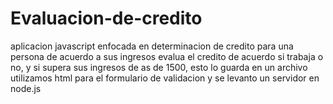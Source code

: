 # Evaluacion-de-credito
aplicacion javascript enfocada en determinacion de credito para una persona de acuerdo a sus ingresos
evalua el credito de acuerdo si trabaja o no, y si supera sus ingresos de as de 1500, esto lo guarda en un archivo 
utilizamos html para el formulario de validacion y se levanto un servidor en node.js
